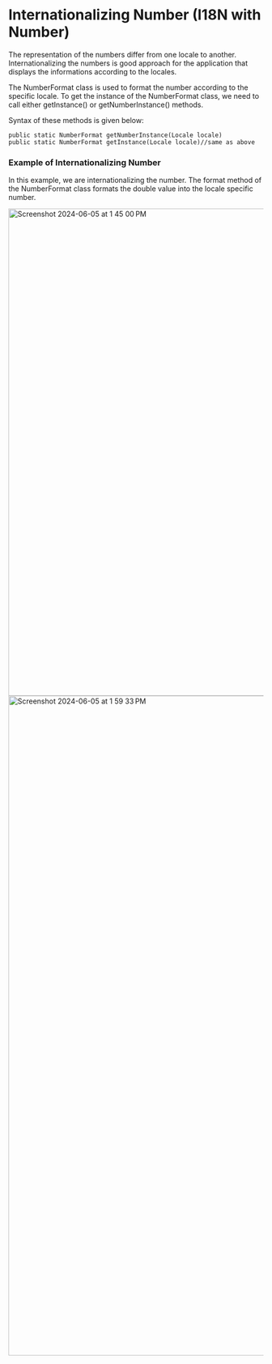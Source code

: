 # Internationalizing Number (I18N with Number)

The representation of the numbers differ from one locale to another. Internationalizing the numbers is good approach for the application that displays the informations according to the
locales.

The NumberFormat class is used to format the number according to the specific locale. To get the instance of the NumberFormat class, we need to call either getInstance() or getNumberInstance() methods.

Syntax of these methods is given below:

    public static NumberFormat getNumberInstance(Locale locale)  
    public static NumberFormat getInstance(Locale locale)//same as above  
    
### Example of Internationalizing Number

In this example, we are internationalizing the number. The format method of the NumberFormat class formats the double value into the locale specific number.

<img width="963" alt="Screenshot 2024-06-05 at 1 45 00 PM" src="https://github.com/Malobika8/GitDemo/assets/111234135/340288d8-108c-41a8-8302-9157b4d08e30">
<img width="1304" alt="Screenshot 2024-06-05 at 1 59 33 PM" src="https://github.com/Malobika8/GitDemo/assets/111234135/5b8a0dc7-0ed1-4fe1-b149-e7a2a73eb650">

